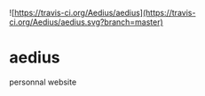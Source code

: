 ![https://travis-ci.org/Aedius/aedius](https://travis-ci.org/Aedius/aedius.svg?branch=master)

# aedius
personnal website

